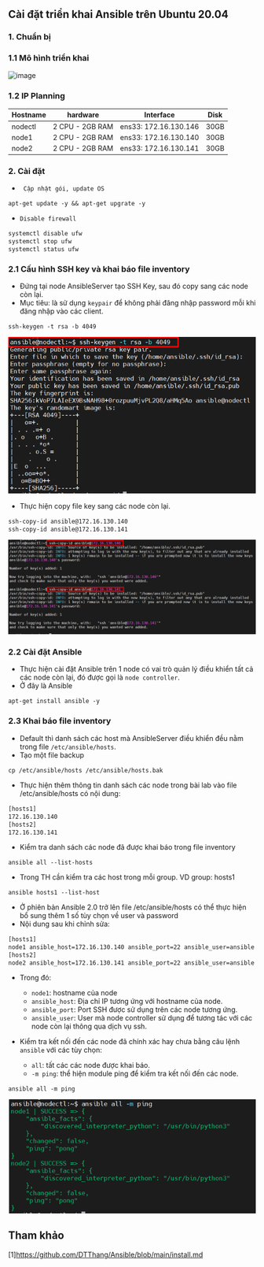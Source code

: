 ## Cài đặt triển khai Ansible trên Ubuntu 20.04   
### 1. Chuẩn bị     
### 1.1 Mô hình triển khai   

![image](image3/M%C3%B4hinhtrienkhaiAnsible.png)   

### 1.2 IP Planning  
|Hostname|hardware|Interface|Disk|  
|----|----|----|----|   
|nodectl|2 CPU - 2GB RAM|ens33: 172.16.130.146|30GB|  
|node1|2 CPU - 2GB RAM|ens33: 172.16.130.140|30GB|   
|node2|2 CPU - 2GB RAM|ens33: 172.16.130.141|30GB|   

### 2. Cài đặt     
- ` Cập nhật gói, update OS`    
```   
apt-get update -y && apt-get upgrate -y 
```    

- `Disable firewall`   
```   
systemctl disable ufw    
systemctl stop ufw   
systemctl status ufw         
```    

### 2.1 Cấu hình SSH key và khai báo file inventory    
- Đứng tại node AnsibleServer tạo SSH Key, sau đó copy sang các node còn lại.  
- Mục tiêu: là sử dụng `keypair` để không phải đăng nhập password mỗi khi đăng nhập vào các client.    
```    
ssh-keygen -t rsa -b 4049     
```     

![image](image3/ssh-keygen.png)   

- Thực hiện copy file key sang các node còn lại.  
```  
ssh-copy-id ansible@172.16.130.140 
ssh-copy-id ansible@172.16.130.141   
```    
![image](image3/ssh-copy-id1.png)   


### 2.2 Cài đặt Ansible   
- Thực hiện cài đặt Ansible trên 1 node có vai trò quản lý điều khiển tất cả các node còn lại, đó được gọi là `node controller`.   
- Ở đây là Ansible   
```    
apt-get install ansible -y      
```     

### 2.3 Khai báo file inventory      
- Default thì danh sách các host mà AnsibleServer điều khiển đều nằm trong file `/etc/ansible/hosts`.     
- Tạo một file backup   
```   
cp /etc/ansible/hosts /etc/ansible/hosts.bak    
```   
- Thực hiện thêm thông tin danh sách các node trong bài lab vào file /etc/ansible/hosts có nội dung:   

```   
[hosts1]  
172.16.130.140  
[hosts2]  
172.16.130.141    
```    
- Kiểm tra danh sách các node đã được khai báo trong file inventory     
```  
ansible all --list-hosts  
```   
- Trong TH cần kiểm tra các host trong mỗi group. VD group: hosts1   

```   
ansible hosts1 --list-host   
```    
- Ở phiên bản Ansible 2.0 trở lên file /etc/ansible/hosts có thể thực hiện bổ sung thêm 1 số tùy chọn về user và password  
- Nội dung sau khi chỉnh sửa:  
```    
[hosts1]  
node1 ansible_host=172.16.130.140 ansible_port=22 ansible_user=ansible    
[hosts2]  
node2 ansible_host=172.16.130.141 ansible_port=22 ansible_user=ansible      
```    
- Trong đó:  
   - `node1`: hostname của node  
   - `ansible_host`: Địa chỉ IP tương ứng với hostname của node.  
   - `ansible_port`: Port SSH được sử dụng trên các node tương ứng.  
   - `ansible_user`: User mà node controller sử dụng để tương tác với các node còn lại thông qua dịch vụ ssh.    

- Kiểm tra kết nối đến các node đã chính xác hay chưa bằng câu lệnh `ansible` với các tùy chọn:   
   - `all`: tất các các node được khai báo.  
   - `-m ping`: thể hiện module ping để kiểm tra kết nối đến các node.   

```  
ansible all -m ping   
```   
![image](image3/ping.png)   

## Tham khảo   
[1]https://github.com/DTThang/Ansible/blob/main/install.md   
